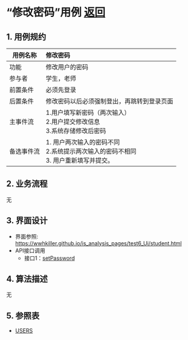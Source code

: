 ﻿<!-- markdownlint-disable MD033-->
<!-- 禁止MD033类型的警告 https://www.npmjs.com/package/markdownlint -->

# “修改密码”用例 [返回](../README.md)
## 1. 用例规约

|用例名称|修改密码|
|-------|:-------------|
|功能|修改用户的密码|
|参与者|学生，老师|
|前置条件|必须先登录|
|后置条件|修改密码以后必须强制登出，再跳转到登录页面|
|主事件流| 1.用户填写新密码（两次输入） <br/> 2.用户提交修改信息 <br/>3.系统存储修改后密码|
|备选事件流|1. 用户两次输入的密码不同 <br/> 2.系统提示两次输入的密码不相同  <br/> 3. 用户重新填写并提交。 |

## 2. 业务流程
无

## 3. 界面设计
- 界面参照: https://wwhkiller.github.io/is_analysis_pages/test6_Ui/student.html
- API接口调用
    - 接口1：[setPassword](../接口/setPassword.md)

## 4. 算法描述 
 无
    
## 5. 参照表

- [USERS](../数据库设计.md/#USERS)
